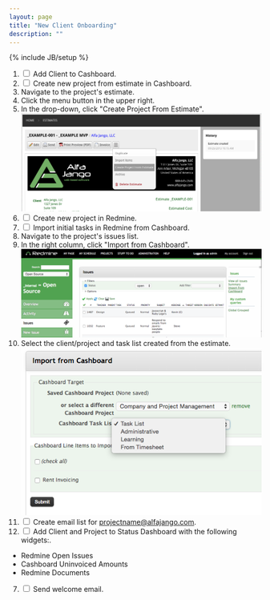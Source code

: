 ```yaml
---
layout: page
title: "New Client Onboarding"
description: ""
---
```

{% include JB/setup %}

1. <label class="checkbox"><input type="checkbox"> Add Client to Cashboard.</label>
2. <label class="checkbox"><input type="checkbox"> Create new project from estimate in Cashboard.</label>
  1. Navigate to the project's estimate.
  2. Click the menu button in the upper right.
  3. In the drop-down, click "Create Project From Estimate".
  ![New Client Cashboard Create From Estimate](/assets/images/new-client-cashboard-create-from-estimate.png)
3. <label class="checkbox"><input type="checkbox"> Create new project in Redmine.</label>
4. <label class="checkbox"><input type="checkbox"> Import initial tasks in Redmine from Cashboard.</label>
  1. Navigate to the project's issues list.
  2. In the right column, click "Import from Cashboard".
  ![New Client Redmine Import From Cashboard](/assets/images/new-client-redmine-import-from-cashboard.png)
  3. Select the client/project and task list created from the estimate.
  ![New Client Redmine Import From Cashboard Select](/assets/images/new-client-redmine-import-from-cashboard-select.png)
5. <label class="checkbox"><input type="checkbox"> Create email list for projectname@alfajango.com.</label>
6. <label class="checkbox"><input type="checkbox"> Add Client and Project to Status Dashboard with the following widgets:.</label>
  * Redmine Open Issues
  * Cashboard Uninvoiced Amounts
  * Redmine Documents
7. <label class="checkbox"><input type="checkbox"> Send welcome email.</label>
